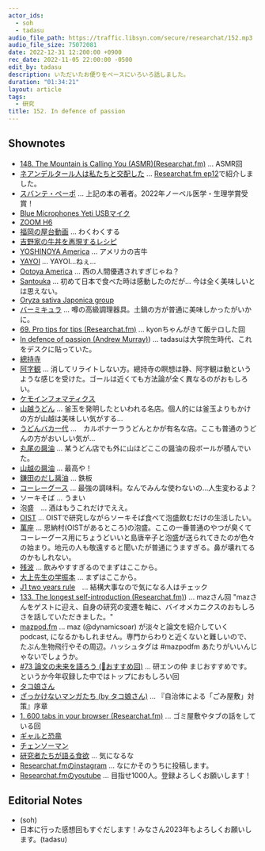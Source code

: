 ```yaml
---
actor_ids:
  - soh
  - tadasu
audio_file_path: https://traffic.libsyn.com/secure/researchat/152.mp3 
audio_file_size: 75072081
date: 2022-12-31 12:200:00 +0900
rec_date: 2022-11-05 22:00:00 -0500
edit_by: tadasu
description: いただいたお便りをベースにいろいろ話しました。
duration: "01:34:21"
layout: article
tags:
  - 研究
title: 152. In defence of passion
---
```


## Shownotes
- [148. The Mountain is Calling You (ASMR)(Researchat.fm)](https://researchat.fm/episode/148) ... ASMR回
- [ネアンデルタール人は私たちと交配した](https://www.amazon.co.jp/dp/B00Y9HETV6/?tag=researchatf04-22) ... [Researchat.fm ep12](https://researchat.fm/episode/12)で紹介しました。
- [スバンテ・ペーポ](https://ja.wikipedia.org/wiki/%E3%82%B9%E3%83%90%E3%83%B3%E3%83%86%E3%83%BB%E3%83%9A%E3%83%BC%E3%83%9C) ... 上記の本の著者。2022年ノーベル医学・生理学賞受賞！
- [Blue Microphones Yeti USBマイク](https://www.amazon.co.jp/dp/B01JZ6H6VU/?tag=researchatf04-22)
- [ZOOM H6](https://www.amazon.co.jp/dp/B0863BQ1ZW/?tag=researchatf04-22)
- [福岡の屋台動画](https://www.youtube.com/watch?v=8i9SU1DSYJY&ab_channel=Japanesefoodcraftsman) ... わくわくする
- [吉野家の牛丼を再現するレシピ](https://kumiko-jp.com/archives/75547.html)
- [YOSHINOYA America](https://www.yoshinoyaamerica.com/) ... アメリカの吉牛
- [YAYOI](https://www.yayoi-us.com/) ... YAYOI...ねぇ...
- [Ootoya America](https://ootoya.us/) ... 西の人間優遇されすぎじゃね？
- [Santouka](https://www.santouka.co.jp/en/shop-foreign/usa/foreign01-011) ... 初めて日本で食べた時は感動したのだが... 今は全く美味しいとは思えない。
- [Oryza sativa Japonica group](https://www.ncbi.nlm.nih.gov/Taxonomy/Browser/wwwtax.cgi?mode=info&id=39947)
- [バーミキュラ](https://www.amazon.co.jp/dp/B076WBR6R2?tag=researchatf04-22) ... 噂の高級調理器具。土鍋の方が普通に美味しかったがいかに。
- [69. Pro tips for tips (Researchat.fm)](https://researchat.fm/episode/69) ... kyonちゃんがきて飯テロした回
- [In defence of passion (Andrew Murray)](https://www.cell.com/current-biology/pdf/S0960-9822(06)00127-8.pdf)) ... tadasuは大学院生時代、これをデスクに貼っていた。
- [總持寺](https://www.sojiji.jp/)
- [阿字観](https://www.itijyoin.or.jp/shukubou/ajikan.html) ... 消してリライトしない方。總持寺の瞑想は静、阿字観は動というような感じを受けた。ゴールは近くても方法論が全く異なるのがおもしろい。
- [ケモインフォマティクス](https://ja.wikipedia.org/wiki/%E3%82%B1%E3%83%A2%E3%82%A4%E3%83%B3%E3%83%95%E3%82%A9%E3%83%9E%E3%83%86%E3%82%A3%E3%82%AF%E3%82%B9)
- [山越うどん](https://yamagoeudon.com/) ... 釜玉を発明したといわれる名店。個人的には釜玉よりもかけの方が山越は美味しい気がする...
- [うどんバカ一代](http://www.udonbakaichidai.co.jp/) ...　カルボナーラうどんとかが有名な店。ここも普通のうどんの方がおいしい気が...
- [丸尾の醤油](https://www.amazon.co.jp/dp/B00O0E9KEY?tag=researchatf04-22) ... 某うどん店でも外に山ほどここの醤油の段ボールが積んでいた。
- [山越の醤油](https://www.amazon.co.jp/dp/B00B1ZHVQY?tag=researchatf04-22) ... 最高や！
- [鎌田のだし醤油](https://www.amazon.co.jp/dp/B01AR4BJB2?tag=researchatf04-22) ... 鉄板
- [コーレーグース](https://www.amazon.co.jp/dp/B0050HJQD0?tag=researchatf04-22) ... 最強の調味料。なんでみんな使わないの...人生変わるよ？
- ソーキそば ... うまい
- 泡盛　... 酒はもうこれだけでええ。
- [OIST](https://www.oist.jp/) ... OISTで研究しながらソーキそば食べて泡盛飲むだけの生活したい。
- [萬座](https://manza.jp/) ... 恩納村(OISTがあるところ)の泡盛。ここの一番普通のやつが臭くてコーレーグース用にちょうどいいと島唐辛子と泡盛が送られてきたのが色々の始まり。地元の人も敬遠すると聞いたが普通にうますぎる。鼻が壊れてるのかもしれない。
- [残波](https://www.zanpa.co.jp/) ... 飲みやすすぎるのでまずはここから。
- [大上先生の学振本](https://www.amazon.co.jp/dp/4065231078?tag=researchatf04-22) ... まずはここから。
- [J1 two years rule](https://travel.state.gov/content/travel/en/us-visas/study/exchange/waiver-of-the-exchange-visitor.html)　... 結構大事なので気になる人はチェック
- [133. The longest self-introduction (Researchat.fm)](https://researchat.fm/episode/133)) ... mazさん回 "mazさんをゲストに迎え、自身の研究の変遷を軸に、バイオメカニクスのおもしろさを話していただきました。"
- [mazpod.fm](https://podcasts.apple.com/us/podcast/mazpod-fm/id1637276391) ... maz (@dynamicsoar) が淡々と論文を紹介していく podcast, になるかもしれません。専門からわりと近くないと難しいので、たぶん生物飛行やその周辺。ハッシュタグは #mazpodfm あたりがいいんじゃないでしょうか。
- [#73 論文の未来を語ろう (🔬おすすめ回)](https://anchor.fm/ken-en-no-naka/episodes/73-e1d9uf5) ... 研エンの仲 まじおすすめです。というか今年収録した中ではトップにおもしろい回
- [タコ娘さん](https://twitter.com/yahootakomusume)
- [ざっかけないマンガたち (by タコ娘さん)](https://anchor.fm/u6e0bu8c37u7950u4ecb/episodes/ep-e1f570v) ... 『自治体による「ごみ屋敷」対策』序章 
- [1. 600 tabs in your browser (Researchat.fm)](https://researchat.fm/episode/1) ... ゴミ屋敷やタブの話をしている回
- [ギャルと恐竜](https://www.amazon.co.jp/dp/4065152038?tag=researchatf04-22)
- [チェンソーマン](https://www.amazon.co.jp/gp/product/B09P3Y9JYK?tag=researchatf04-22)
- [研究者たちが語る食欲](https://www.amazon.co.jp/dp/4763137921?tag=researchatf04-22) ... 気になるな
- [Researchat.fmのinstagram](https://www.instagram.com/researchat.fm/) ... なにかそのうちに投稿します。
- [Researchat.fmのyoutube](https://www.youtube.com/@researchatfm6398) ... 目指せ1000人。登録よろしくお願いします！


## Editorial Notes
- (soh)
- 日本に行った感想回もすぐだします！みなさん2023年もよろしくお願いします。(tadasu)

